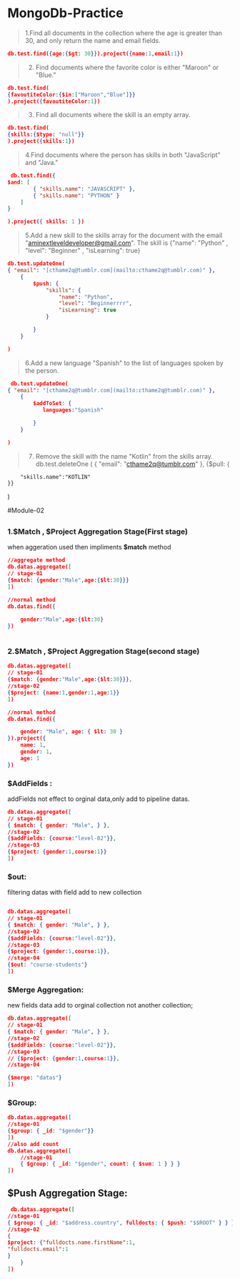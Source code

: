 # MongoDb-Practice

> 1.Find all documents in the collection where the age is greater than 30, and
> only return the name and email fields.

```json
db.test.find({age:{$gt: 30}}).project({name:1,email:1})
```

> 2. Find documents where the favorite color is either "Maroon" or "Blue.”

```json
db.test.find(
{favoutiteColor:{$in:["Maroon","Blue"]}}
).project({favoutiteColor:1})
```

> 3. Find all documents where the skill is an empty array.

```json
db.test.find(
{skills:{$type: "null"}}
).project({skills:1})

```

> 4.Find documents where the person has skills in both "JavaScript" and
> "Java."

```json
 db.test.find({
$and: [
        { "skills.name": "JAVASCRIPT" },
        { "skills.name": "PYTHON" }
    ]
}

).project({ skills: 1 })

```

> 5.Add a new skill to the skills array for the document with the email
> "[aminextleveldeveloper@gmail.com](mailto:aminextleveldeveloper@gmail.com)". The skill is
> {"name": "Python"
> ,
> "level": "Beginner"
> ,
> "isLearning": true}

```json
db.test.updateOne(
{ "email": "[cthame2q@tumblr.com](mailto:cthame2q@tumblr.com)" },
    {
        $push: {
            "skills": {
                "name": "Python",
                "level": "Beginnerrrr",
                "isLearning": true
            }

        }
    }

)

```

> 6.Add a new language "Spanish" to the list of languages spoken by the
> person.

```json
 db.test.updateOne(
{ "email": "[cthame2q@tumblr.com](mailto:cthame2q@tumblr.com)" },
    {
        $addToSet: {
           languages:"Spanish"

        }
    }

)

```

> 7. Remove the skill with the name "Kotlin" from the skills array.
>    db.test.deleteOne
>    (
>    { "email": "cthame2q@tumblr.com" },
>    {$pull: {

        "skills.name":"KOTLIN"
    }}

)

#Module-02
## 

### **1.$Match , $Project Aggregation Stage(First stage)**

when aggeration used then impliments **$match** method

```json
//aggregate method
db.datas.aggregate([
// stage-01
{$match: {gender:"Male",age:{$lt:30}}}
])

//normal method
db.datas.find({
    
    gender:"Male",age:{$lt:30}
})
 
```

### **2.$Match , $Project Aggregation Stage(second stage)**

```json
db.datas.aggregate([
// stage-01
{$match: {gender:"Male",age:{$lt:30}}},
//stage-02
{$project: {name:1,gender:1,age:1}}
])

//normal method
db.datas.find({

    gender: "Male", age: { $lt: 30 }
}).project({
    name: 1,
    gender: 1,
    age: 1
})

```

### **$AddFields :**

addFields not effect to orginal data,only add to pipeline datas.

```json
db.datas.aggregate([
// stage-01
{ $match: { gender: "Male", } },
//stage-02
{$addFields: {course:"level-02"}},
//stage-03
{$project: {gender:1,course:1}}
])
```

### $out:

filtering datas with field add to new collection

```json

db.datas.aggregate([
// stage-01
{ $match: { gender: "Male", } },
//stage-02
{$addFields: {course:"level-02"}},
//stage-03
{$project: {gender:1,course:1}},
//stage-04
{$out: "course-students"}
])
```

### **$Merge Aggregation:**

new fields data add to orginal collection not another collection;

```json
db.datas.aggregate([
// stage-01
{ $match: { gender: "Male", } },
//stage-02
{$addFields: {course:"level-02"}},
//stage-03
// {$project: {gender:1,course:1}},
//stage-04

{$merge: "datas"}
])
```

### **$Group:**

```json
db.datas.aggregate([
//stage-01
{$group: { _id: "$gender"}}
])
//also add count
db.datas.aggregate([
    //stage-01
    { $group: { _id: "$gender", count: { $sum: 1 } } }
])
```

## **$Push Aggregation Stage:**

```json
 db.datas.aggregate([
//stage-01
{ $group: { _id: "$address.country", fulldocts: { $push: "$$ROOT" } } },
//stage-02
{
$project: {"fulldocts.name.firstName":1,
"fulldocts.email":1
}
    }
])
```

